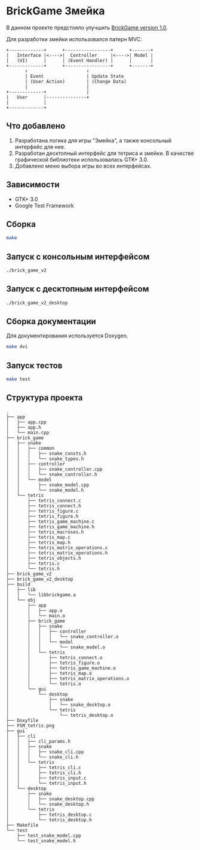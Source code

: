 # BrickGame Змейка
В данном проекте предстояло улучшить [BrickGame version 1.0](https://github.com/funch0za/s21_projects/tree/main/brick_game_v1).

Для разработки змейки использовался патерн MVC:
```
+-------------+      +-----------------+      +-------+
|   Interface |<---->|  Controller     |<---->| Model |
|   (UI)      |      | (Event Handler) |      |       |
+-------------+      +-----------------+      +-------+
       ↑                      ↑
       | Event                | Update State
       | (User Action)        | (Change Data)
       |                      |
+-------------+               |
|   User      |---------------+
|             |
+-------------+
```
## Что добавлено
1. Разработана логика для игры "Змейка", а также консольный интерфейс для нее.
2. Разработан десктопный интерфейс для тетриса и змейки. В качестве графической библиотеки использовалась GTK+ 3.0. 
3. Добавлено меню выбора игры во всех интерфейсах.
## Зависимости
* GTK+ 3.0
* Google Test Framework
## Сборка
```bash
make
```
## Запуск с консольным интерфейсом
```bash
./brick_game_v2
```
## Запуск с десктопным интерфейсом
```bash 
./brick_game_v2_desktop
```
## Сборка документации
Для документирования используется Doxygen.
```bash
make dvi
```
## Запуск тестов
```bash
make test
```
## Структура проекта
```
.
├── app
│   ├── app.cpp
│   ├── app.h
│   └── main.cpp
├── brick_game
│   ├── snake
│   │   ├── common
│   │   │   ├── snake_consts.h
│   │   │   └── snake_types.h
│   │   ├── controller
│   │   │   ├── snake_controller.cpp
│   │   │   └── snake_controller.h
│   │   └── model
│   │       ├── snake_model.cpp
│   │       └── snake_model.h
│   └── tetris
│       ├── tetris_connect.c
│       ├── tetris_connect.h
│       ├── tetris_figure.c
│       ├── tetris_figure.h
│       ├── tetris_game_machine.c
│       ├── tetris_game_machine.h
│       ├── tetris_macroses.h
│       ├── tetris_map.c
│       ├── tetris_map.h
│       ├── tetris_matrix_operations.c
│       ├── tetris_matrix_operations.h
│       ├── tetris_objects.h
│       ├── tetris.c
│       └── tetris.h
├── brick_game_v2
├── brick_game_v2_desktop
├── build
│   ├── lib
│   │   └── libbrickgame.a
│   └── obj
│       ├── app
│       │   ├── app.o
│       │   └── main.o
│       ├── brick_game
│       │   ├── snake
│       │   │   ├── controller
│       │   │   │   └── snake_controller.o
│       │   │   └── model
│       │   │       └── snake_model.o
│       │   └── tetris
│       │       ├── tetris_connect.o
│       │       ├── tetris_figure.o
│       │       ├── tetris_game_machine.o
│       │       ├── tetris_map.o
│       │       ├── tetris_matrix_operations.o
│       │       └── tetris.o
│       └── gui
│           └── desktop
│               ├── snake
│               │   └── snake_desktop.o
│               └── tetris
│                   └── tetris_desktop.o
├── Doxyfile
├── FSM_tetris.png
├── gui
│   ├── cli
│   │   ├── cli_params.h
│   │   ├── snake
│   │   │   ├── snake_cli.cpp
│   │   │   └── snake_cli.h
│   │   └── tetris
│   │       ├── tetris_cli.c
│   │       ├── tetris_cli.h
│   │       ├── tetris_input.c
│   │       └── tetris_input.h
│   └── desktop
│       ├── snake
│       │   ├── snake_desktop.cpp
│       │   └── snake_desktop.h
│       └── tetris
│           ├── tetris_desktop.c
│           └── tetris_desktop.h
├── Makefile
└── test
    ├── test_snake_model.cpp
    └── test_snake_model.h
```
